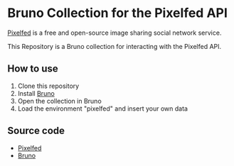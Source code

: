 # Bruno Collection for the Pixelfed API

[Pixelfed](https://pixelfed.org) is a free and open-source image sharing social network service.

This Repository is a Bruno collection for interacting with the Pixelfed API.

## How to use

1. Clone this repository
2. Install [Bruno](https://www.usebruno.com)
3. Open the collection in Bruno
4. Load the environment "pixelfed" and insert your own data

## Source code
- [Pixelfed](https://github.com/pixelfed/pixelfed)
- [Bruno](https://github.com/usebruno/bruno)
